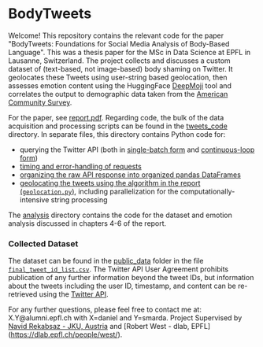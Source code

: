 # BodyTweets

Welcome! This repository contains the relevant code for the paper "BodyTweets: Foundations for Social Media Analysis of Body-Based Language". This was a thesis paper for the MSc in Data Science at EPFL in Lausanne, Switzerland. The project collects and discusses a custom dataset of (text-based, not image-based) body shaming on Twitter. It geolocates these Tweets using user-string based geolocation, then assesses emotion content using the HuggingFace [DeepMoji](https://github.com/bfelbo/DeepMoji) tool and correlates the output to demographic data taken from the [American Community Survey](https://www.census.gov/programs-surveys/acs). 

For the paper, see [report.pdf](report.pdf). Regarding code, the bulk of the data acquisition and processing scripts can be found in the [tweets_code](tweets_code) directory. In separate files, this directory contains Python code for:

- querying the Twitter API (both in [single-batch form](tweets_code/get_tweets.py) and [continuous-loop form](tweets_code/get_tweets_loop.py))
- [timing and error-handling of requests](tweets_code/request_management.py)
- [organizing the raw API response into organized pandas DataFrames](tweets_code/read_tweets.py)
- [geolocating the tweets using the algorithm in the report (`geolocation.py`)](tweets_code/geolocation.py), including parallelization for the computationally- intensive string processing

The [analysis](analysis) directory contains the code for the dataset and emotion analysis discussed in chapters 4-6 of the report. 

### Collected Dataset

The dataset can be found in the [public_data](public_data) folder in the file [`final_tweet_id_list.csv`](public_data/final_tweet_id_list.csv). The Twitter API User Agreement prohibits publication of any further information beyond the tweet IDs, but information about the tweets including the user ID, timestamp, and content can be re-retrieved using the [Twitter API](https://developer.twitter.com/en/docs/twitter-api/tweets/lookup/quick-start).

For any further questions, please feel free to contact me at: X.Y<span>@</span>alumni.epfl.ch with X=daniel and Y=smarda. Project Supervised by [Navid Rekabsaz - JKU, Austria](https://www.jku.at/en/institute-of-computational-perception/about-us/people/navid-rekab-saz/) and [Robert West - dlab, EPFL] (https://dlab.epfl.ch/people/west/).
